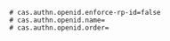 ```properties
# cas.authn.openid.enforce-rp-id=false
# cas.authn.openid.name=
# cas.authn.openid.order=
```
